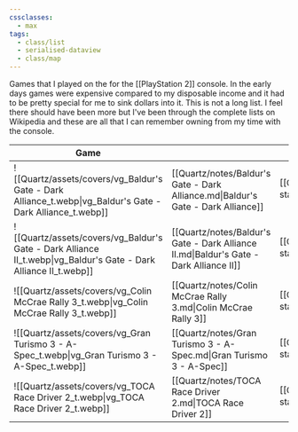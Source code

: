 ```yaml
---
cssclasses:
  - max
tags:
  - class/list
  - serialised-dataview
  - class/map
---
```

Games that I played on the for the [[PlayStation 2]] console. In the early days games were expensive compared to my disposable income and it had to be pretty special for me to sink dollars into it. This is not a long list. I feel there should have been more but I've been through the complete lists on Wikipedia and these are all that I can remember owning from my time with the console.

<!-- QueryToSerialize: table without id embed(link(thumbnail)) as "Game", file.link as "", rating as Rating, playthroughs as "Plays", link(split( filter(file.tags, (t) => startswith(t, "#status") )[0], "/" )[1]) as Status from #class/video-game where contains(platform, [[PlayStation 2]]) sort file.name -->
<!-- SerializedQuery: table without id embed(link(thumbnail)) as "Game", file.link as "", rating as Rating, playthroughs as "Plays", link(split( filter(file.tags, (t) => startswith(t, "#status") )[0], "/" )[1]) as Status from #class/video-game where contains(platform, [[PlayStation 2]]) sort file.name -->

| Game                                                                                                             |                                                                                        | Rating                               | Plays | Status                                   |
| ---------------------------------------------------------------------------------------------------------------- | -------------------------------------------------------------------------------------- | ------------------------------------ | ----- | ---------------------------------------- |
| ![[Quartz/assets/covers/vg_Baldur's Gate - Dark Alliance_t.webp\|vg_Baldur's Gate - Dark Alliance_t.webp]]       | [[Quartz/notes/Baldur's Gate - Dark Alliance.md\|Baldur's Gate - Dark Alliance]]       | [[Quartz/notes/4-star.md\|⭐️⭐️⭐️⭐️]] | 2     | [[Quartz/notes/completed.md\|completed]] |
| ![[Quartz/assets/covers/vg_Baldur's Gate - Dark Alliance II_t.webp\|vg_Baldur's Gate - Dark Alliance II_t.webp]] | [[Quartz/notes/Baldur's Gate - Dark Alliance II.md\|Baldur's Gate - Dark Alliance II]] | [[Quartz/notes/3-star.md\|⭐️⭐️⭐️]]   | 2     | [[Quartz/notes/completed.md\|completed]] |
| ![[Quartz/assets/covers/vg_Colin McCrae Rally 3_t.webp\|vg_Colin McCrae Rally 3_t.webp]]                         | [[Quartz/notes/Colin McCrae Rally 3.md\|Colin McCrae Rally 3]]                         | [[Quartz/notes/4-star.md\|⭐️⭐️⭐️⭐️]] | 1     | [[Quartz/notes/completed.md\|completed]] |
| ![[Quartz/assets/covers/vg_Gran Turismo 3 - A-Spec_t.webp\|vg_Gran Turismo 3 - A-Spec_t.webp]]                   | [[Quartz/notes/Gran Turismo 3 - A-Spec.md\|Gran Turismo 3 - A-Spec]]                   | [[Quartz/notes/3-star.md\|⭐️⭐️⭐️]]   | 1     | [[Quartz/notes/completed.md\|completed]] |
| ![[Quartz/assets/covers/vg_TOCA Race Driver 2_t.webp\|vg_TOCA Race Driver 2_t.webp]]                             | [[Quartz/notes/TOCA Race Driver 2.md\|TOCA Race Driver 2]]                             | [[Quartz/notes/3-star.md\|⭐️⭐️⭐️]]   | 1     | [[Quartz/notes/completed.md\|completed]] |
<!-- SerializedQuery END -->

